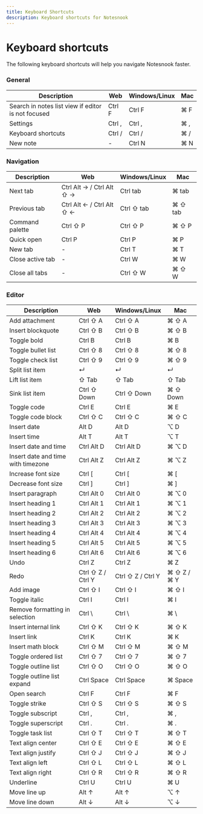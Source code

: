 ```yaml
---
title: Keyboard Shortcuts
description: Keyboard shortcuts for Notesnook
---
```


# Keyboard shortcuts

The following keyboard shortcuts will help you navigate Notesnook faster.

### General

| Description | Web | Windows/Linux | Mac |
| --- | --- | --- | --- |
| Search in notes list view if editor is not focused | Ctrl F | Ctrl F | ⌘ F |
| Settings | Ctrl , | Ctrl , | ⌘ , |
| Keyboard shortcuts | Ctrl / | Ctrl / | ⌘ / |
| New note | - | Ctrl N | ⌘ N |

### Navigation

| Description | Web | Windows/Linux | Mac |
| --- | --- | --- | --- |
| Next tab | Ctrl Alt → / Ctrl Alt ⇧ → | Ctrl tab | ⌘ tab |
| Previous tab | Ctrl Alt ← / Ctrl Alt ⇧ ← | Ctrl ⇧ tab | ⌘ ⇧ tab |
| Command palette | Ctrl ⇧ P | Ctrl ⇧ P | ⌘ ⇧ P |
| Quick open | Ctrl P | Ctrl P | ⌘ P |
| New tab | - | Ctrl T | ⌘ T |
| Close active tab | - | Ctrl W | ⌘ W |
| Close all tabs | - | Ctrl ⇧ W | ⌘ ⇧ W |

### Editor

| Description | Web | Windows/Linux | Mac |
| --- | --- | --- | --- |
| Add attachment | Ctrl ⇧ A | Ctrl ⇧ A | ⌘ ⇧ A |
| Insert blockquote | Ctrl ⇧ B | Ctrl ⇧ B | ⌘ ⇧ B |
| Toggle bold | Ctrl B | Ctrl B | ⌘ B |
| Toggle bullet list | Ctrl ⇧ 8 | Ctrl ⇧ 8 | ⌘ ⇧ 8 |
| Toggle check list | Ctrl ⇧ 9 | Ctrl ⇧ 9 | ⌘ ⇧ 9 |
| Split list item | ↵ | ↵ | ↵ |
| Lift list item | ⇧ Tab | ⇧ Tab | ⇧ Tab |
| Sink list item | Ctrl ⇧ Down | Ctrl ⇧ Down | ⌘ ⇧ Down |
| Toggle code | Ctrl E | Ctrl E | ⌘ E |
| Toggle code block | Ctrl ⇧ C | Ctrl ⇧ C | ⌘ ⇧ C |
| Insert date | Alt D | Alt D | ⌥ D |
| Insert time | Alt T | Alt T | ⌥ T |
| Insert date and time | Ctrl Alt D | Ctrl Alt D | ⌘ ⌥ D |
| Insert date and time with timezone | Ctrl Alt Z | Ctrl Alt Z | ⌘ ⌥ Z |
| Increase font size | Ctrl [ | Ctrl [ | ⌘ [ |
| Decrease font size | Ctrl ] | Ctrl ] | ⌘ ] |
| Insert paragraph | Ctrl Alt 0 | Ctrl Alt 0 | ⌘ ⌥ 0 |
| Insert heading 1 | Ctrl Alt 1 | Ctrl Alt 1 | ⌘ ⌥ 1 |
| Insert heading 2 | Ctrl Alt 2 | Ctrl Alt 2 | ⌘ ⌥ 2 |
| Insert heading 3 | Ctrl Alt 3 | Ctrl Alt 3 | ⌘ ⌥ 3 |
| Insert heading 4 | Ctrl Alt 4 | Ctrl Alt 4 | ⌘ ⌥ 4 |
| Insert heading 5 | Ctrl Alt 5 | Ctrl Alt 5 | ⌘ ⌥ 5 |
| Insert heading 6 | Ctrl Alt 6 | Ctrl Alt 6 | ⌘ ⌥ 6 |
| Undo | Ctrl Z | Ctrl Z | ⌘ Z |
| Redo | Ctrl ⇧ Z / Ctrl Y | Ctrl ⇧ Z / Ctrl Y | ⌘ ⇧ Z / ⌘ Y |
| Add image | Ctrl ⇧ I | Ctrl ⇧ I | ⌘ ⇧ I |
| Toggle italic | Ctrl I | Ctrl I | ⌘ I |
| Remove formatting in selection | Ctrl \ | Ctrl \ | ⌘ \ |
| Insert internal link | Ctrl ⇧ K | Ctrl ⇧ K | ⌘ ⇧ K |
| Insert link | Ctrl K | Ctrl K | ⌘ K |
| Insert math block | Ctrl ⇧ M | Ctrl ⇧ M | ⌘ ⇧ M |
| Toggle ordered list | Ctrl ⇧ 7 | Ctrl ⇧ 7 | ⌘ ⇧ 7 |
| Toggle outline list | Ctrl ⇧ O | Ctrl ⇧ O | ⌘ ⇧ O |
| Toggle outline list expand | Ctrl Space | Ctrl Space | ⌘ Space |
| Open search | Ctrl F | Ctrl F | ⌘ F |
| Toggle strike | Ctrl ⇧ S | Ctrl ⇧ S | ⌘ ⇧ S |
| Toggle subscript | Ctrl , | Ctrl , | ⌘ , |
| Toggle superscript | Ctrl . | Ctrl . | ⌘ . |
| Toggle task list | Ctrl ⇧ T | Ctrl ⇧ T | ⌘ ⇧ T |
| Text align center | Ctrl ⇧ E | Ctrl ⇧ E | ⌘ ⇧ E |
| Text align justify | Ctrl ⇧ J | Ctrl ⇧ J | ⌘ ⇧ J |
| Text align left | Ctrl ⇧ L | Ctrl ⇧ L | ⌘ ⇧ L |
| Text align right | Ctrl ⇧ R | Ctrl ⇧ R | ⌘ ⇧ R |
| Underline | Ctrl U | Ctrl U | ⌘ U |
| Move line up | Alt ↑ | Alt ↑ | ⌥ ↑ |
| Move line down | Alt ↓ | Alt ↓ | ⌥ ↓ |
